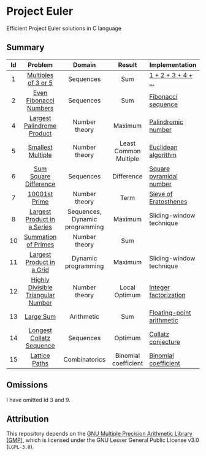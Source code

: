 # Project Euler

Efficient Project Euler solutions in C language

## Summary

| Id  |                      Problem                       |             Domain             |        Result         | Implementation                                                                         |
| :-: | :------------------------------------------------: | :----------------------------: | :-------------------: | -------------------------------------------------------------------------------------- |
|  1  |        [Multiples of 3 or 5](src/id0001.c)         |           Sequences            |          Sum          | [1 + 2 + 3 + 4 + ...](https://en.wikipedia.org/wiki/1_%2B_2_%2B_3_%2B_4_%2B_%E2%8B%AF) |
|  2  |       [Even Fibonacci Numbers](src/id0002.c)       |           Sequences            |          Sum          | [Fibonacci sequence](https://en.wikipedia.org/wiki/Fibonacci_sequence)                 |
|  4  |     [Largest Palindrome Product](src/id0004.c)     |         Number theory          |        Maximum        | [Palindromic number](https://en.wikipedia.org/wiki/Palindromic_number)                 |
|  5  |         [Smallest Multiple](src/id0005.c)          |         Number theory          | Least Common Multiple | [Euclidean algorithm](https://en.wikipedia.org/wiki/Euclidean_algorithm)               |
|  6  |       [Sum Square Difference](src/id0006.c)        |           Sequences            |      Difference       | [Square pyramidal number](https://en.wikipedia.org/wiki/Square_pyramidal_number)       |
|  7  |           [10001st Prime](src/id0007.c)            |         Number theory          |         Term          | [Sieve of Eratosthenes](https://en.wikipedia.org/wiki/Sieve_of_Eratosthenes)           |
|  8  |    [Largest Product in a Series](src/id0008.c)     | Sequences, Dynamic programming |        Maximum        | Sliding-window technique                                                               |
| 10  |        [Summation of Primes](src/id0010.c)         |         Number theory          |          Sum          |                                                                                        |
| 11  |     [Largest Product in a Grid](src/id0011.c)      |      Dynamic programming       |        Maximum        | Sliding-window technique                                                               |
| 12  | [Highly Divisible Triangular Number](src/id0012.c) |         Number theory          |     Local Optimum     | [Integer factorization](https://en.wikipedia.org/wiki/Integer_factorization)           |
| 13  |             [Large Sum](src/id0013.c)              |           Arithmetic           |          Sum          | [Floating-point arithmetic](https://en.wikipedia.org/wiki/Floating-point_arithmetic)   |
| 14  |      [Longest Collatz Sequence](src/id0014.c)      |           Sequences            |        Optimum        | [Collatz conjecture](https://en.wikipedia.org/wiki/Collatz_conjecture)                 |
| 15  |           [Lattice Paths](src/id0015.c)            |         Combinatorics          | Binomial coefficient  | [Binomial coefficient](https://en.wikipedia.org/wiki/Binomial_coefficient)             |

## Omissions

I have omitted Id 3 and 9.

## Attribution

This repository depends on the
[GNU Multiple Precision Arithmetic Library (GMP)](https://en.wikipedia.org/wiki/GNU_Multiple_Precision_Arithmetic_Library),
which is licensed under the GNU Lesser General Public License v3.0 (`LGPL-3.0`).
